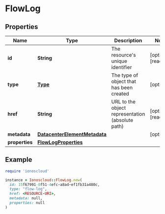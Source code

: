 # FlowLog

## Properties

| Name | Type | Description | Notes |
| ---- | ---- | ----------- | ----- |
| **id** | **String** | The resource&#39;s unique identifier | [optional][readonly] |
| **type** | [**Type**](Type.md) | The type of object that has been created | [optional] |
| **href** | **String** | URL to the object representation (absolute path) | [optional][readonly] |
| **metadata** | [**DatacenterElementMetadata**](DatacenterElementMetadata.md) |  | [optional] |
| **properties** | [**FlowLogProperties**](FlowLogProperties.md) |  |  |

## Example

```ruby
require 'ionoscloud'

instance = Ionoscloud::FlowLog.new(
  id: 15f67991-0f51-4efc-a8ad-ef1fb31a480c,
  type: "flow-log",
  href: <RESOURCE-URI>,
  metadata: null,
  properties: null
)
```

